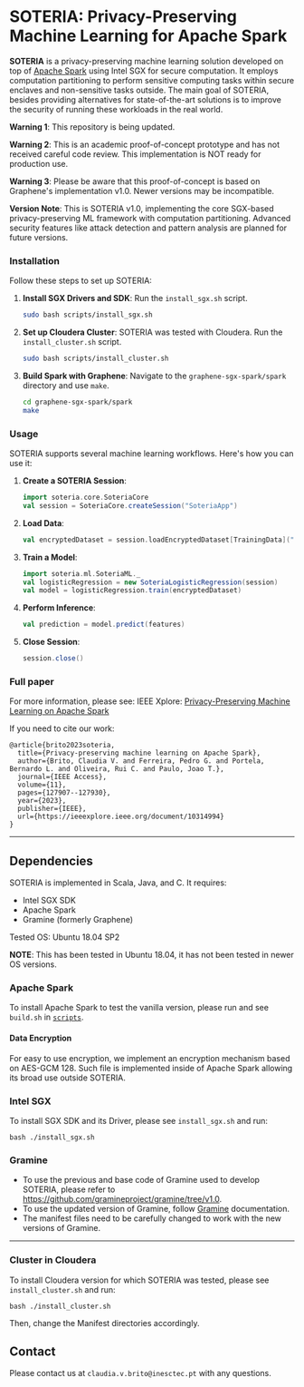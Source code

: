 # SOTERIA: Privacy-Preserving Machine Learning for Apache Spark

**SOTERIA** is a privacy-preserving machine learning solution developed on top of [Apache Spark](https://github.com/apache/spark) using Intel SGX for secure computation. It employs computation partitioning to perform sensitive computing tasks within secure enclaves and non-sensitive tasks outside.
The main goal of SOTERIA, besides providing alternatives for state-of-the-art solutions is to improve the security of running these workloads in the real world.

**Warning 1**: This repository is being updated.

**Warning 2**: This is an academic proof-of-concept prototype and has not received careful code review. This implementation is NOT ready for production use.

**Warning 3**: Please be aware that this proof-of-concept is based on Graphene's implementation v1.0. Newer versions may be incompatible. 

**Version Note**: This is SOTERIA v1.0, implementing the core SGX-based privacy-preserving ML framework with computation partitioning. Advanced security features like attack detection and pattern analysis are planned for future versions.

### Installation

Follow these steps to set up SOTERIA:

1. **Install SGX Drivers and SDK**: Run the `install_sgx.sh` script.
   ```bash
   sudo bash scripts/install_sgx.sh
   ```

2. **Set up Cloudera Cluster**: SOTERIA was tested with Cloudera. Run the `install_cluster.sh` script.
   ```bash
   sudo bash scripts/install_cluster.sh
   ```

3. **Build Spark with Graphene**: Navigate to the `graphene-sgx-spark/spark` directory and use `make`.
   ```bash
   cd graphene-sgx-spark/spark
   make
   ```

### Usage

SOTERIA supports several machine learning workflows. Here's how you can use it:

1. **Create a SOTERIA Session**:
   ```scala
   import soteria.core.SoteriaCore
   val session = SoteriaCore.createSession("SoteriaApp")
   ```

2. **Load Data**:
   ```scala
   val encryptedDataset = session.loadEncryptedDataset[TrainingData]("path/to/data")
   ```

3. **Train a Model**:
   ```scala
   import soteria.ml.SoteriaML._
   val logisticRegression = new SoteriaLogisticRegression(session)
   val model = logisticRegression.train(encryptedDataset)
   ```

4. **Perform Inference**:
   ```scala
   val prediction = model.predict(features)
   ```

5. **Close Session**:
   ```scala
   session.close()
   ```

### Full paper

For more information, please see:
IEEE Xplore: [Privacy-Preserving Machine Learning on Apache Spark](https://ieeexplore.ieee.org/document/10314994)

If you need to cite our work:
```
@article{brito2023soteria,
  title={Privacy-preserving machine learning on Apache Spark},
  author={Brito, Claudia V. and Ferreira, Pedro G. and Portela, Bernardo L. and Oliveira, Rui C. and Paulo, Joao T.},
  journal={IEEE Access},
  volume={11},
  pages={127907--127930},
  year={2023},
  publisher={IEEE},
  url={https://ieeexplore.ieee.org/document/10314994}
}
```


--------

## Dependencies

SOTERIA is implemented in Scala, Java, and C. It requires:
- Intel SGX SDK
- Apache Spark
- Gramine (formerly Graphene)

Tested OS: Ubuntu 18.04 SP2

**NOTE**: This has been tested in Ubuntu 18.04, it has not been tested in newer OS versions.

### Apache Spark

To install Apache Spark to test the vanilla version, please run and see `build.sh` in [`scripts`](https://github.com/claudiavmbrito/Soteria/tree/main/scripts).

#### Data Encryption

For easy to use encryption, we implement an encryption mechanism based on AES-GCM 128. Such file is implemented inside of Apache Spark allowing its broad use outside SOTERIA.


### Intel SGX

To install SGX SDK and its Driver, please see `install_sgx.sh` and run:

```
bash ./install_sgx.sh
```

### Gramine 

- To use the previous and base code of Gramine used to develop SOTERIA, please refer to https://github.com/gramineproject/gramine/tree/v1.0.
- To use the updated version of Gramine, follow [Gramine](https://github.com/gramineproject/gramine) documentation. 
- The manifest files need to be carefully changed to work with the new versions of Gramine. 
---

### Cluster in Cloudera 

To install Cloudera version for which SOTERIA was tested, please see `install_cluster.sh` and run:

```
bash ./install_cluster.sh
```

Then, change the Manifest directories accordingly.

<!--
___
## Overview

### Machine Learning and Attacks
SOTERIA was built based on the current attacks to the machine learning pipeline as seen in the figure below. 
Specifically, we will consider Adversarial Attacks, Model Extraction, Model Inversion and Membership Inference, and Reconstruction Attacks. 

<p align="center">
    <img src="images/ml_pipeline_refactor-1.png" alt="SOTERIA Architecture" title="Machine Learning Pipeline and Attacks">
</p>

### Architecture

As depicted in Figure 2 by the gray boxes, a Spark cluster is composed of a Master and several Worker nodes.
The architecture of SOTERIA consists of two main designs, SOTERIA-B (baseline) and SOTERIA-P (computation partitioning). 

<p align="center">
    <img src="images/arch_soteria_poster-1.png" alt="SOTERIA Architecture" title="SOTERIA Architecture and Flow">
</p>

SOTERIA-B intends to run all the workloads inside the enclaves, with both master and worker nodes running inside the enclaves.

SOTERIA-P resorts to the partitioning of computation between what runs inside the enclaves and outside the enclaves. With this, a single worker node becomes a double worker node, i.e., two workers run on the node, with one running inside the enclaves and the other outside the enclave. This mechanism reduces the amount of trusted code base to be run inside the enclaves which intends to reduce the overhead imposed by large amounts of code running inside SGX.

<p align="center">
    <img src="images/spark-sml2-1.png" alt="SOTERIA Designs" title="SOTERIA Twofold Worker Design">
</p>

### Security Proofs

In [`proofs`](https://github.com/claudiavmbrito/Soteria/tree/main/proofs), you can find the security proofs of SOTERIA. We discuss the security protocol followed by SOTERIA and define it formally. 

It is divided into two main sections: Section A present the full proof of SOTERIA for all components and Section B depicts the ML attacks and in which circumstances SOTERIA is secure against each attack. 
___

## Getting Started

### Dependencies

SOTERIA is mainly written in Scala, JAVA and C and was built and tested with Intel's SGX SDK `2.6`, SGX Driver `1.8` and Gramine `1.0` (previously named Graphene-SGX).

### Apache Spark

To install Apache Spark to test the vanilla version, please run and see `build.sh` in [`scripts`](https://github.com/claudiavmbrito/Soteria/tree/main/scripts).

#### Data Encryption

For easy to use encryption, we implement an encryption mechanism based on AES-GCM 128. Such file is implemented inside of Apache Spark allowing its broad use outside SOTERIA.


### Intel SGX

To install SGX SDK and its Driver, please see `install_sgx.sh` and run:

```
bash ./install_sgx.sh
```

### Gramine 

- To use the previous and base code of Gramine used to develop SOTERIA, please refer to https://github.com/gramineproject/gramine/tree/v1.0.
- To use the updated version of Gramine, follow [Gramine](https://github.com/gramineproject/gramine) documentation. 
- The manifest files need to be carefully changed to work with the new versions of Gramine. 
---

### Cluster in Cloudera 

To install Cloudera version for which SOTERIA was tested, please see `install_cluster.sh` and run:

```
bash ./install_cluster.sh
```

Then, change the Manifest directories accordingly.

___
-->

## Contact

Please contact us at `claudia.v.brito@inesctec.pt` with any questions.

